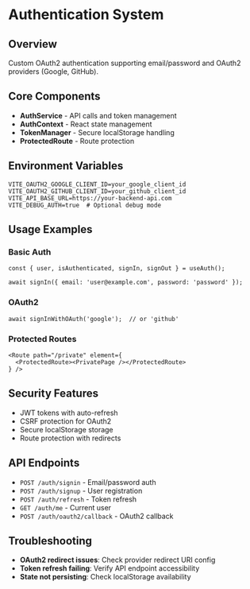 # Authentication System

## Overview
Custom OAuth2 authentication supporting email/password and OAuth2 providers (Google, GitHub).

## Core Components
- **AuthService** - API calls and token management
- **AuthContext** - React state management
- **TokenManager** - Secure localStorage handling
- **ProtectedRoute** - Route protection

## Environment Variables
```env
VITE_OAUTH2_GOOGLE_CLIENT_ID=your_google_client_id
VITE_OAUTH2_GITHUB_CLIENT_ID=your_github_client_id
VITE_API_BASE_URL=https://your-backend-api.com
VITE_DEBUG_AUTH=true  # Optional debug mode
```

## Usage Examples

### Basic Auth
```tsx
const { user, isAuthenticated, signIn, signOut } = useAuth();

await signIn({ email: 'user@example.com', password: 'password' });
```

### OAuth2
```tsx
await signInWithOAuth('google');  // or 'github'
```

### Protected Routes
```tsx
<Route path="/private" element={
  <ProtectedRoute><PrivatePage /></ProtectedRoute>
} />
```

## Security Features
- JWT tokens with auto-refresh
- CSRF protection for OAuth2
- Secure localStorage storage
- Route protection with redirects

## API Endpoints
- `POST /auth/signin` - Email/password auth
- `POST /auth/signup` - User registration
- `POST /auth/refresh` - Token refresh
- `GET /auth/me` - Current user
- `POST /auth/oauth2/callback` - OAuth2 callback

## Troubleshooting
- **OAuth2 redirect issues**: Check provider redirect URI config
- **Token refresh failing**: Verify API endpoint accessibility
- **State not persisting**: Check localStorage availability